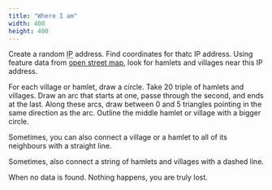 ```yaml
---
title: "Where I am"
width: 400
height: 400
---
```


Create a random <abbr title="Internet Protocol">IP</abbr> address. Find coordinates for thatc IP address. Using feature data from [open street map](https://wiki.openstreetmap.org/wiki/Map_features), look for hamlets and villages near this IP address.

For each village or hamlet, draw a circle. Take 20 triple of hamlets and villages. Draw an arc that starts at one, passe through the second, and ends at the last. Along these arcs, draw between 0 and 5 triangles pointing in the same direction as the arc. Outline the middle hamlet or village with a bigger circle.

Sometimes, you can also connect a village or a hamlet to all of its neighbours with a straight line.

Sometimes, also connect a string of hamlets and villages with a dashed line.

When no data is found. Nothing happens, you are truly lost.

